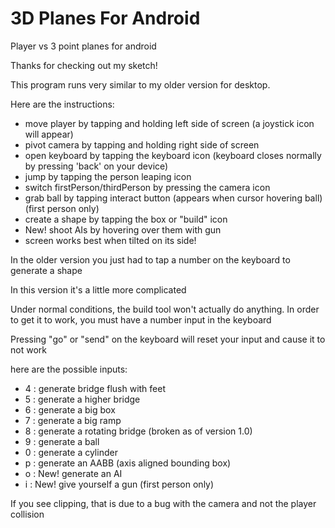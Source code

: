 # 3D Planes For Android
Player vs 3 point planes for android

Thanks for checking out my sketch! 

This program runs very similar to my older version for desktop.

Here are the instructions:

- move player by tapping and holding left side of screen (a joystick icon will appear)
- pivot camera by tapping and holding right side of screen
- open keyboard by tapping the keyboard icon (keyboard closes normally by pressing 'back' on your device)
- jump by tapping the person leaping icon
- switch firstPerson/thirdPerson by pressing the camera icon
- grab ball by tapping interact button (appears when cursor hovering ball) (first person only)
- create a shape by tapping the box or "build" icon
- New! shoot AIs by hovering over them with gun
- screen works best when tilted on its side!


In the older version you just had to tap a number on the keyboard to generate a shape

In this version it's a little more complicated

Under normal conditions, the build tool won't actually do anything.
In order to get it to work, you must have a number input in the keyboard

Pressing "go" or "send" on the keyboard will reset your input and cause it to not work

here are the possible inputs:

- 4 : generate bridge flush with feet
- 5 : generate a higher bridge
- 6 : generate a big box
- 7 : generate a big ramp
- 8 : generate a rotating bridge (broken as of version 1.0)
- 9 : generate a ball
- 0 : generate a cylinder
- p : generate an AABB (axis aligned bounding box)
- o : New! generate an AI
- i : New! give yourself a gun (first person only)

If you see clipping, that is due to a bug with the camera and not the player collision

